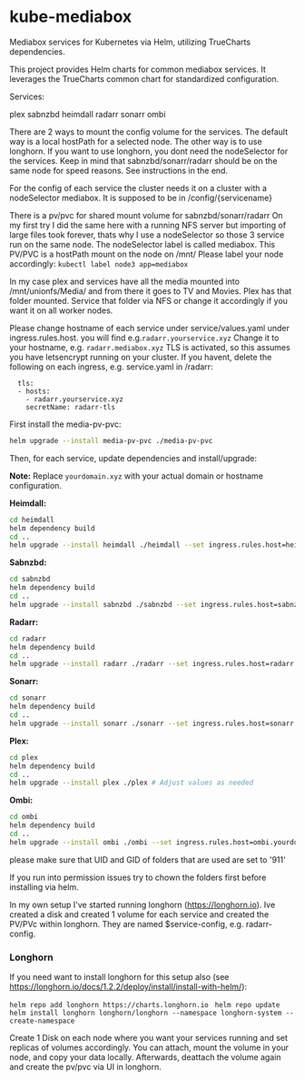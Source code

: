 # kube-mediabox
Mediabox services for Kubernetes via Helm, utilizing TrueCharts dependencies.

This project provides Helm charts for common mediabox services. It leverages the TrueCharts common chart for standardized configuration.

Services:

plex
sabnzbd
heimdall
radarr
sonarr
ombi

There are 2 ways to mount the config volume for the services. The default way is a local hostPath for a selected node. The other way is to use longhorn. If you want to use longhorn, you dont need the nodeSelector for the services. Keep in mind that sabnzbd/sonarr/radarr should be on the same node for speed reasons.
See instructions in the end.

For the config of each service the cluster needs it on a cluster with a nodeSelector mediabox. It is supposed to be in /config/{servicename}

There is a pv/pvc for shared mount volume for sabnzbd/sonarr/radarr
On my first try I did the same here with a running NFS server but importing of large files took forever, thats why I use a nodeSelector so those 3 service run on the same node.
The nodeSelector label is called mediabox.
This PV/PVC is a hostPath mount on the node on /mnt/
Please label your node accordingly:
``` kubectl label node3 app=mediabox ```

In my case plex and services have all the media mounted into /mnt/unionfs/Media/ and from there it goes to TV and Movies.
Plex has that folder mounted.
Service that folder via NFS or change it accordingly if you want it on all worker nodes.

Please change hostname of each service under service/values.yaml under ingress.rules.host.
you will find e.g.````radarr.yourservice.xyz````
Change it to your hostname, e.g. ```radarr.mediabox.xyz```
TLS is activated, so this assumes you have letsencrypt running on your cluster.
If you havent, delete the following on each ingress, e.g. service.yaml in /radarr:
```
  tls:
  - hosts:
    - radarr.yourservice.xyz
    secretName: radarr-tls
```

First install the media-pv-pvc:

```bash
helm upgrade --install media-pv-pvc ./media-pv-pvc
```

Then, for each service, update dependencies and install/upgrade:

**Note:** Replace `yourdomain.xyz` with your actual domain or hostname configuration.

**Heimdall:**
```bash
cd heimdall
helm dependency build
cd ..
helm upgrade --install heimdall ./heimdall --set ingress.rules.host=heimdall.yourdomain.xyz # Adjust hostname
```

**Sabnzbd:**
```bash
cd sabnzbd
helm dependency build
cd ..
helm upgrade --install sabnzbd ./sabnzbd --set ingress.rules.host=sabnzbd.yourdomain.xyz # Adjust hostname
```

**Radarr:**
```bash
cd radarr
helm dependency build
cd ..
helm upgrade --install radarr ./radarr --set ingress.rules.host=radarr.yourdomain.xyz # Adjust hostname
```

**Sonarr:**
```bash
cd sonarr
helm dependency build
cd ..
helm upgrade --install sonarr ./sonarr --set ingress.rules.host=sonarr.yourdomain.xyz # Adjust hostname
```

**Plex:**
```bash
cd plex
helm dependency build
cd ..
helm upgrade --install plex ./plex # Adjust values as needed
```

**Ombi:**
```bash
cd ombi
helm dependency build
cd ..
helm upgrade --install ombi ./ombi --set ingress.rules.host=ombi.yourdomain.xyz # Adjust hostname
```

please make sure that UID and GID of folders that are used are set to '911'

If you run into permission issues try to chown the folders first before installing via helm.

In my own setup I've started running longhorn (https://longhorn.io). Ive created a disk and created 1 volume for each service and created the PV/PVc within longhorn.
They are named $service-config, e.g. radarr-config.

### Longhorn
If you need want to install longhorn for this setup also (see https://longhorn.io/docs/1.2.2/deploy/install/install-with-helm/):

```helm repo add longhorn https://charts.longhorn.io```
``` helm repo update```
``` helm install longhorn longhorn/longhorn --namespace longhorn-system --create-namespace```

Create 1 Disk on each node where you want your services running and set replicas of volumes accordingly.
You can attach, mount the volume in your node, and copy your data locally. Afterwards, deattach the volume again and create the pv/pvc via UI in longhorn.
